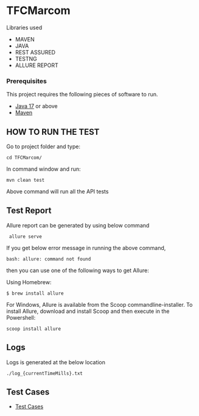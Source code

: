 # TFCMarcom

Libraries used

* MAVEN
* JAVA
* REST ASSURED
* TESTNG
* ALLURE REPORT

### Prerequisites

This project requires the following pieces of software to run.

* [Java 17](https://www.oracle.com/java/technologies/downloads/#java17) or above
* [Maven](https://maven.apache.org/install.html)

## HOW TO RUN THE TEST

Go to project folder and type:

    cd TFCMarcom/ 

In command window and run:

    mvn clean test

Above command will run all the API tests

## Test Report

Allure report can be generated by using below command

     allure serve

If you get below error message in running the above command, 

    bash: allure: command not found

then you can use one of the following ways to get Allure:

Using Homebrew:

    $ brew install allure

For Windows, Allure is available from the Scoop commandline-installer. To install Allure, download and install Scoop and then execute in the Powershell:
    
    scoop install allure


## Logs

Logs is generated at the below location

    ./log_{currentTimeMills}.txt

## Test Cases 

* [Test Cases](https://github.com/rpshjha/TFCMarcom/blob/master/OMDB_API_TESTCASE.xlsx)
